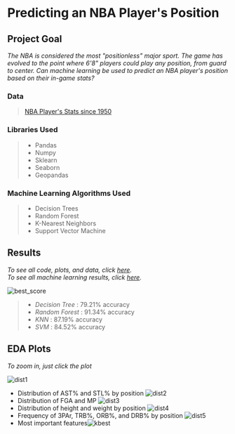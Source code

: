 # Predicting an NBA Player's Position 
## Project Goal
 *The NBA is considered the most "positionless" major sport. The game has evolved to the point where 6'8" players could play any position, from guard to center. Can machine learning be used to predict an NBA player's position based on their in-game stats?*

### Data
> [NBA Player's Stats since 1950](https://www.kaggle.com/drgilermo/nba-players-stats)

### Libraries Used
> - Pandas
> - Numpy
> - Sklearn
> - Seaborn
> - Geopandas

### Machine Learning Algorithms Used
> - Decision Trees
> - Random Forest
> - K-Nearest Neighbors
> - Support Vector Machine


## Results
*To see all code, plots, and data, click [here](https://github.com/carrnick/ML-for-NBA-Players-Positions/blob/main/all.pdf).*  
*To see all machine learning results, click [here](https://github.com/carrnick/ML-for-NBA-Players-Positions/blob/main/Machine%20Learning%20Results.md).*

![best_score](https://user-images.githubusercontent.com/70597605/103489443-9b657f80-4de2-11eb-9736-7f9e341f8c8a.png)
> - *Decision Tree* : 79.21% accuracy
>  - *Random Forest* : 91.34% accuracy 
>  - *KNN* : 87.19% accuracy
>  - *SVM* : 84.52% accuracy



## EDA Plots
*To zoom in, just click the plot*

![dist1](https://user-images.githubusercontent.com/70597605/103489207-b7682180-4de0-11eb-8fec-3b9f4c481102.png)
- Distribution of AST% and STL% by position
![dist2](https://user-images.githubusercontent.com/70597605/103489356-095d7700-4de2-11eb-820d-0962d0c057f1.png)
- Distribution of FGA and MP
![dist3](https://user-images.githubusercontent.com/70597605/103489358-0bbfd100-4de2-11eb-94d2-b470bbe44b63.png)
- Distribution of height and weight by position
![dist4](https://user-images.githubusercontent.com/70597605/103489359-0cf0fe00-4de2-11eb-811e-f392bc847d51.png)
- Frequency of 3PAr, TRB%, ORB%, and DRB% by position
![dist5](https://user-images.githubusercontent.com/70597605/103489361-0e222b00-4de2-11eb-8dff-c2bd7baab22d.png)
- Most important features![kbest](https://user-images.githubusercontent.com/70597605/103489824-2778a680-4de5-11eb-93ea-8aac49117676.png)
